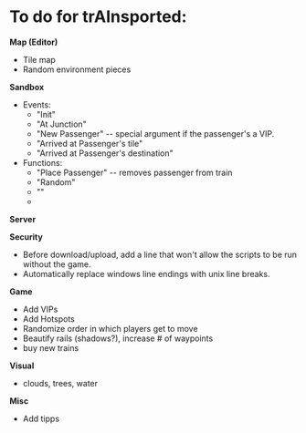 
To do for trAInsported:
=========================

**Map (Editor)**
- Tile map
- Random environment pieces

**Sandbox**
- Events:
	- "Init"
	- "At Junction"
	- "New Passenger"	-- special argument if the passenger's a VIP.
	- "Arrived at Passenger's tile"
	- "Arrived at Passenger's destination"
- Functions:
	- "Place Passenger"		-- removes passenger from train
	- "Random"
	- ""
	- 

**Server**

**Security**
- Before download/upload, add a line that won't allow the scripts to be run without the game.
- Automatically replace windows line endings with unix line breaks.

**Game**
- Add VIPs
- Add Hotspots
- Randomize order in which players get to move
- Beautify rails	(shadows?), increase # of waypoints
- buy new trains

**Visual**
- clouds, trees, water

**Misc**
- Add tipps
